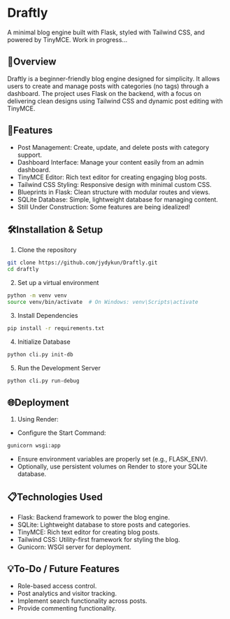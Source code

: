 # Draftly
A minimal blog engine built with Flask, styled with Tailwind CSS, and powered by TinyMCE. Work in progress...

## 🚀Overview
Draftly is a beginner-friendly blog engine designed for simplicity. It allows users to create and manage posts with categories (no tags) through a dashboard. The project uses Flask on the backend, with a focus on delivering clean designs using Tailwind CSS and dynamic post editing with TinyMCE.

## 🌟Features
- Post Management: Create, update, and delete posts with category support.
- Dashboard Interface: Manage your content easily from an admin dashboard.
- TinyMCE Editor: Rich text editor for creating engaging blog posts.
- Tailwind CSS Styling: Responsive design with minimal custom CSS.
- Blueprints in Flask: Clean structure with modular routes and views.
- SQLite Database: Simple, lightweight database for managing content.
- Still Under Construction: Some features are being idealized!

## 🛠Installation & Setup

1. Clone the repository
```bash
git clone https://github.com/jydykun/Draftly.git
cd draftly
```

2. Set up a virtual environment
```bash
python -m venv venv
source venv/bin/activate  # On Windows: venv\Scripts\activate
```

3. Install Dependencies
```bash
pip install -r requirements.txt
```

4. Initialize Database
```bash
python cli.py init-db
```

5. Run the Development Server
```bash
python cli.py run-debug
```

## 🌐Deployment
1. Using Render:
- Configure the Start Command:
```bash
gunicorn wsgi:app
```
- Ensure environment variables are properly set (e.g., FLASK_ENV).
- Optionally, use persistent volumes on Render to store your SQLite database.

## 📋Technologies Used

- Flask: Backend framework to power the blog engine.
- SQLite: Lightweight database to store posts and categories.
- TinyMCE: Rich text editor for creating blog posts.
- Tailwind CSS: Utility-first framework for styling the blog.
- Gunicorn: WSGI server for deployment.

## 💡To-Do / Future Features

- Role-based access control.
- Post analytics and visitor tracking.
- Implement search functionality across posts.
- Provide commenting functionality.